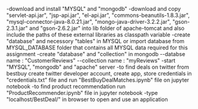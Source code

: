 -download and install "MYSQL" and "mongodb"
-download and copy "servlet-api.jar", "jsp-api.jar", "el-api.jar", "commons-beanutils-1.8.3.jar", "mysql-connector-java-8.0.21.jar", "mongo-java-driver-3.2.2.jar", "gson-2.3.1.jar" and "gson-2.6.2.jar" into lib folder of apache-tomcat and also include the paths of these external libraries as classpath variable
-create "database" and necessory "tables" in MYSQL or import database from MYSQL_DATABASE folder that contains all MYSQL data required for this assignment
-create "database" and "collection" in mongodb
--databse name : "CustomerReviews"
--collection name : "myReviews"
-start "MYSQL", "mongodb" and "apache" server
-to find deals on twitter from bestbuy create twitter developer account, create app, store credentials in "credentials.txt" file and run "BestBuyDealMatches.ipynb" file on jupyter notebook
-to find product recommendation run "ProductRecommender.ipynb" file in jupyter notebook
-type "localhost/BestDeal/" in browser to open and use an application